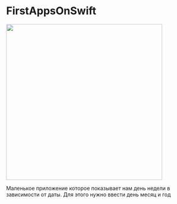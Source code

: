 # FirstAppsOnSwift


<img src="https://i.ibb.co/0qtMmNw/screen-Weekly-Finder.png" width="420">

Маленькое приложение которое показывает нам день недели в зависимости от даты.
Для этого нужно ввести день месяц и год
